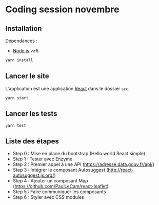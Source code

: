 # Coding session novembre

## Installation

Dépendances :
 * [Node.js] v≥6.

```sh
yarn install
```

## Lancer le site

L'application est une application [React] dans le dossier `src`.

```
yarn start
```

## Lancer les tests

```
yarn test
```

[Node.js]: https://nodejs.org/en/
[React]: https://facebook.github.io/react/

## Liste des étapes

 * Step 0 : Mise en place du bootstrap (Hello world React simple)
 * Step 1 : Tester avec Enzyme
 * Step 2 : Premier appel à une API (https://adresse.data.gouv.fr/api/)
 * Step 3 : Intégrer le composant Autosuggest (http://react-autosuggest.js.org/)
 * Step 4 : Ajouter un composant Map (https://github.com/PaulLeCam/react-leaflet)
 * Step 5 : Faire communiquer les composants
 * Step 6 : Styler avec CSS modules
